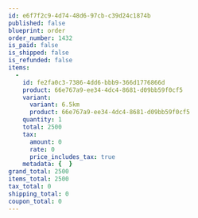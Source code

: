 ```yaml
---
id: e6f7f2c9-4d74-48d6-97cb-c39d24c1874b
published: false
blueprint: order
order_number: 1432
is_paid: false
is_shipped: false
is_refunded: false
items:
  -
    id: fe2fa0c3-7386-4dd6-bbb9-366d1776866d
    product: 66e767a9-ee34-4dc4-8681-d09bb59f0cf5
    variant:
      variant: 6.5km
      product: 66e767a9-ee34-4dc4-8681-d09bb59f0cf5
    quantity: 1
    total: 2500
    tax:
      amount: 0
      rate: 0
      price_includes_tax: true
    metadata: {  }
grand_total: 2500
items_total: 2500
tax_total: 0
shipping_total: 0
coupon_total: 0
---
```

